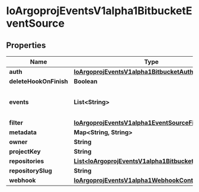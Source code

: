 

# IoArgoprojEventsV1alpha1BitbucketEventSource


## Properties

Name | Type | Description | Notes
------------ | ------------- | ------------- | -------------
**auth** | [**IoArgoprojEventsV1alpha1BitbucketAuth**](IoArgoprojEventsV1alpha1BitbucketAuth.md) |  |  [optional]
**deleteHookOnFinish** | **Boolean** |  |  [optional]
**events** | **List&lt;String&gt;** | Events this webhook is subscribed to. |  [optional]
**filter** | [**IoArgoprojEventsV1alpha1EventSourceFilter**](IoArgoprojEventsV1alpha1EventSourceFilter.md) |  |  [optional]
**metadata** | **Map&lt;String, String&gt;** |  |  [optional]
**owner** | **String** |  |  [optional]
**projectKey** | **String** |  |  [optional]
**repositories** | [**List&lt;IoArgoprojEventsV1alpha1BitbucketRepository&gt;**](IoArgoprojEventsV1alpha1BitbucketRepository.md) |  |  [optional]
**repositorySlug** | **String** |  |  [optional]
**webhook** | [**IoArgoprojEventsV1alpha1WebhookContext**](IoArgoprojEventsV1alpha1WebhookContext.md) |  |  [optional]



